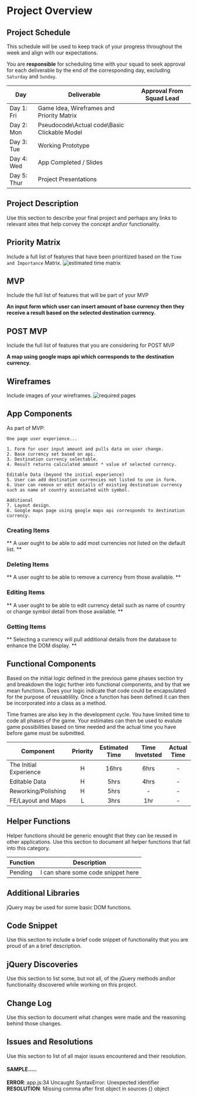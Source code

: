 # Project Overview

## Project Schedule

This schedule will be used to keep track of your progress throughout the week and align with our expectations.  

You are **responsible** for scheduling time with your squad to seek approval for each deliverable by the end of the corresponding day, excluding `Saturday` and `Sunday`.

|  Day | Deliverable | Approval From Squad Lead
|---|---| ---|
|Day 1: Fri| Game Idea, Wireframes and Priority Matrix|
|Day 2: Mon| Pseudocode\Actual code\Basic Clickable Model|
|Day 3: Tue| Working Prototype |
|Day 4: Wed| App Completed / Slides |
|Day 5: Thur| Project Presentations |

## Project Description

Use this section to describe your final project and perhaps any links to relevant sites that help convey the concept and\or functionality.

## Priority Matrix

Include a full list of features that have been prioritized based on the `Time and Importance` Matrix.
![estimated time matrix](https://git.generalassemb.ly/kjerrya/PROJECT-2-PROMPT/blob/master/readmefiles/timeestimates.jpg)


## MVP

Include the full list of features that will be part of your MVP

  **An input form which user can insert amount of base currency then they receive a result based on the selected destination currency.**

## POST MVP

Include the full list of features that you are considering for POST MVP

  **A map using google maps api which corresponds to the destination currency.**

## Wireframes

Include images of your wireframes.
![required pages](https://git.generalassemb.ly/kjerrya/PROJECT-2-PROMPT/blob/master/readmefiles/requirepages.jpg)

## App Components

  As part of MVP:

    One page user experience...

    1. Form for user input amount and pulls data on user change.
    2. Base currency set based on api.
    3. Destination currency selectable.
    4. Result returns calculated amount * value of selected currency.

    Editable Data (beyond the initial experience)
    5. User can add destination currencies not listed to use in form.
    6. User can remove or edit details of existing destination currency such as name of country associated with symbol.

    Additional  
    7. Layout design.
    8. Google maps page using google maps api corresponds to destination currency.

### Creating Items
  ** A user ought to be able to add most currencies not listed on the default list. **

### Deleting Items
  ** A user ought to be able to remove a currency from those available. **

### Editing Items
  ** A user ought to be able to edit currency detail such as name of country or change symbol detail from those available. **

### Getting Items
  ** Selecting a currency will pull additional details from the database to enhance the DOM display. **

## Functional Components

Based on the initial logic defined in the previous game phases section try and breakdown the logic further into functional components, and by that we mean functions.  Does your logic indicate that code could be encapsulated for the purpose of reusablility.  Once a function has been defined it can then be incorporated into a class as a method.

Time frames are also key in the development cycle.  You have limited time to code all phases of the game.  Your estimates can then be used to evalute game possibilities based on time needed and the actual time you have before game must be submitted.

| Component | Priority | Estimated Time | Time Invetsted | Actual Time |
| --- | :---: |  :---: | :---: | :---: |
| The Initial Experience | H | 16hrs| 6hrs | - |
| Editable Data | H | 5hrs| 4hrs | - |
| Reworking/Polishing | H | 5hrs| - | - |
| FE/Layout and Maps | L | 3hrs| 1hr | - |


## Helper Functions
Helper functions should be generic enought that they can be reused in other applications. Use this section to document all helper functions that fall into this category.

| Function | Description |
| --- | :---: |  
| Pending | I can share some code snippet here |

## Additional Libraries
 jQuery may be used for some basic DOM functions.

## Code Snippet

Use this section to include a brief code snippet of functionality that you are proud of an a brief description.  

## jQuery Discoveries
 Use this section to list some, but not all, of the jQuery methods and\or functionality discovered while working on this project.

## Change Log
 Use this section to document what changes were made and the reasoning behind those changes.  

## Issues and Resolutions
 Use this section to list of all major issues encountered and their resolution.

#### SAMPLE.....
**ERROR**: app.js:34 Uncaught SyntaxError: Unexpected identifier                                
**RESOLUTION**: Missing comma after first object in sources {} object

